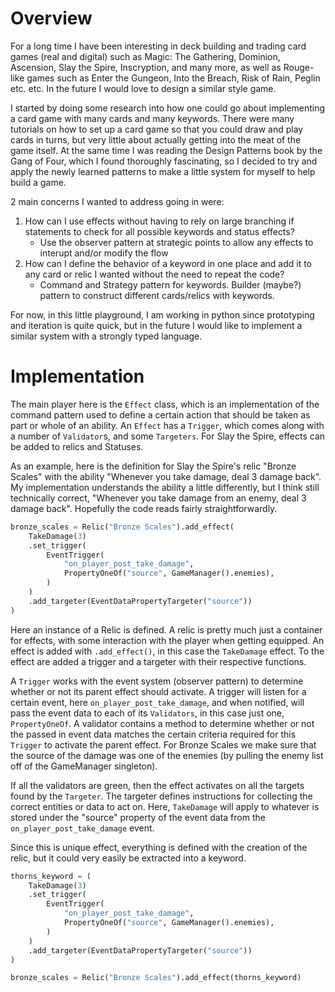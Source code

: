 # Overview

For a long time I have been interesting in deck building and trading card games (real and digital) such as Magic: The Gathering, Dominion, Ascension, Slay the Spire, Inscryption, and many more,
as well as Rouge-like games such as Enter the Gungeon, Into the Breach, Risk of Rain, Peglin etc. etc. In the future I would love to design a similar style game. 

I started by doing some research into how one could go about implementing a card game with many cards and many keywords. There were many tutorials on how to set up a card game 
so that you could draw and play cards in turns, but very little about actually getting into the meat of the game itself. At the same time I was reading the Design Patterns book by
the Gang of Four, which I found thoroughly fascinating, so I decided to try and apply the newly learned patterns to make a little system for myself to help build a game. 

2 main concerns I wanted to address going in were:
1. How can I use effects without having to rely on large branching if statements to check for all possible keywords and status effects?
    * Use the observer pattern at strategic points to allow any effects to interupt and/or modify the flow
2. How can I define the behavior of a keyword in one place and add it to any card or relic I wanted without the need to repeat the code?    
    * Command and Strategy pattern for keywords. Builder (maybe?) pattern to construct different cards/relics with keywords.
  
For now, in this little playground, I am working in python since prototyping and iteration is quite quick, 
but in the future I would like to implement a similar system with a strongly typed language. 

# Implementation

The main player here is the `Effect` class, which is an implementation of the command pattern used to define a certain action that should be taken as part or whole of an ability.
An `Effect` has a `Trigger`, which comes along with a number of `Validator`s, and some `Targeters`. For Slay the Spire, effects can be added to relics and Statuses. 

As an example, here is the definition for Slay the Spire's relic "Bronze Scales" with the ability "Whenever you take damage, deal 3 damage back". My implementation understands the ability a little differently, but I think still technically correct, "Whenever you take damage from an enemy, deal 3 damage back". Hopefully the code reads fairly straightforwardly. 

```python
bronze_scales = Relic("Bronze Scales").add_effect(
    TakeDamage(3)
    .set_trigger(
        EventTrigger(
            "on_player_post_take_damage",
            PropertyOneOf("source", GameManager().enemies),
        )
    )
    .add_targeter(EventDataPropertyTargeter("source"))
)
```

Here an instance of a Relic is defined. A relic is pretty much just a container for effects, with some interaction with the player when getting equipped. An effect is added with `.add_effect()`, in this case the `TakeDamage` effect. To the effect are added a trigger and a targeter with their respective functions. 

A `Trigger` works with the event system (observer pattern) to determine whether or not its parent effect should activate. A trigger will listen for a certain event, here `on_player_post_take_damage`, 
and when notified, will pass the event data to each of its `Validators`, in this case just one, `PropertyOneOf`. A validator contains a method to determine whether or not the passed in event data matches the certain criteria required for this `Trigger` to activate the parent effect. For Bronze Scales we make sure that the source of the damage was one of the enemies (by pulling the enemy list off of the GameManager singleton).

If all the validators are green, then the effect activates on all the targets found by the `Targeter`. The targeter defines instructions for collecting the correct entities or data to act on. Here, `TakeDamage` will apply to whatever is stored under the "source" property of the event data from the `on_player_post_take_damage` event.

Since this is unique effect, everything is defined with the creation of the relic, but it could very easily be extracted into a keyword.

```python
thorns_keyword = (
    TakeDamage(3)
    .set_trigger(
        EventTrigger(
            "on_player_post_take_damage",
            PropertyOneOf("source", GameManager().enemies),
        )
    )
    .add_targeter(EventDataPropertyTargeter("source"))
)

bronze_scales = Relic("Bronze Scales").add_effect(thorns_keyword)
```

